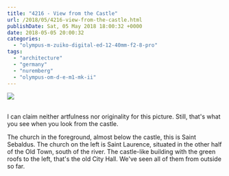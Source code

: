 ```yaml
---
title: "4216 - View from the Castle"
url: /2018/05/4216-view-from-the-castle.html
publishDate: Sat, 05 May 2018 18:00:32 +0000
date: 2018-05-05 20:00:32
categories: 
  - "olympus-m-zuiko-digital-ed-12-40mm-f2-8-pro"
tags: 
  - "architecture"
  - "germany"
  - "nuremberg"
  - "olympus-om-d-e-m1-mk-ii"
---
```

<div class="container">
<div class="center"><a target="_blank" href="https://d25zfm9zpd7gm5.cloudfront.net/1200x1200/2017/20170619_163830_lr.jpg"><img class="webfeedsFeaturedVisual" src="https://d25zfm9zpd7gm5.cloudfront.net/0600x0600/2017/20170619_163830_lr.jpg" /></a></div>
</div>
<br />

I can claim neither artfulness nor originality for this picture. Still, that's what you see when you look from the castle.

The church in the foreground, almost below the castle, this is Saint Sebaldus. The church on the left is Saint Laurence, situated in the other half of the Old Town, south of the river. The castle-like building with the green roofs to the left, that's the old City Hall. We've seen all of them from outside so far. 
